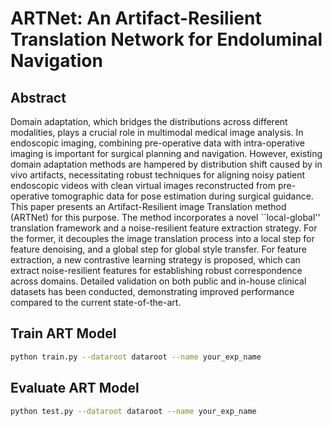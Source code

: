 # ARTNet: An Artifact-Resilient Translation Network for Endoluminal Navigation

## Abstract

Domain adaptation, which bridges the distributions across different modalities, plays a crucial role in multimodal medical image analysis. In endoscopic imaging, combining pre-operative data with intra-operative imaging is important for surgical planning and navigation. However, existing domain adaptation methods are hampered by distribution shift caused by in vivo artifacts, necessitating robust techniques for aligning noisy patient endoscopic videos with clean virtual images reconstructed from pre-operative tomographic data for pose estimation during surgical guidance. This paper presents an Artifact-Resilient image Translation method (ARTNet) for this purpose. The method incorporates a novel ``local-global'' translation framework and a noise-resilient feature extraction strategy. For the former, it decouples the image translation process into a local step for feature denoising, and a global step for global style transfer. For feature extraction, a new contrastive learning strategy is proposed, which can extract noise-resilient features for establishing robust correspondence across domains. Detailed validation on both public and in-house clinical datasets has been conducted, demonstrating improved performance compared to the current state-of-the-art.


## Train ART Model


```bash
python train.py --dataroot dataroot --name your_exp_name
```



## Evaluate ART Model


```bash
python test.py --dataroot dataroot --name your_exp_name
```
